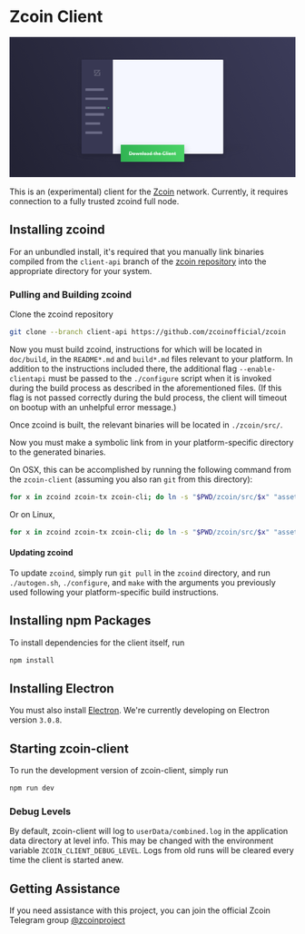 # Zcoin Client

![](.github/github-zcoin-client-header.png)

This is an (experimental) client for the [Zcoin](https://zcoin.io/) network. Currently, it requires connection to a
fully trusted zcoind full node.

## Installing zcoind

For an unbundled install, it's required that you manually link binaries compiled from the `client-api` branch of the
[zcoin repository](https://github.com/zcoinofficial/zcoin) into the appropriate directory for your system.

### Pulling and Building zcoind

Clone the zcoind repository

```bash
git clone --branch client-api https://github.com/zcoinofficial/zcoin
```

Now you must build zcoind, instructions for which will be located in `doc/build`, in the `README*.md` and `build*.md`
files relevant to your platform. In addition to the instructions included there, the additional flag `--enable-clientapi`
must be passed to the `./configure` script when it is invoked during the build process as described in the aforementioned
files. (If this flag is not passed correctly during the buld process, the client will timeout on bootup with an unhelpful
error message.)

Once zcoind is built, the relevant binaries will be located in `./zcoin/src/`.

Now you must make a symbolic link from in your platform-specific directory to the generated binaries.

On OSX, this can be accomplished by running the following command from the `zcoin-client` (assuming you also ran `git`
from this directory):

```bash
for x in zcoind zcoin-tx zcoin-cli; do ln -s "$PWD/zcoin/src/$x" "assets/core/darwin/$x"; done
```

Or on Linux,

```bash
for x in zcoind zcoin-tx zcoin-cli; do ln -s "$PWD/zcoin/src/$x" "assets/core/linux/$x"; done
```

#### Updating zcoind

To update `zcoind`, simply run `git pull` in the `zcoind` directory, and run `./autogen.sh`, `./configure`, and `make`
with the arguments you previously used following your platform-specific build instructions.

## Installing npm Packages

To install dependencies for the client itself, run

```bash
npm install
```

## Installing Electron

You must also install [Electron](https://electronjs.org/). We're currently developing on Electron version `3.0.8`.

## Starting zcoin-client

To run the development version of zcoin-client, simply run

```bash
npm run dev
```

### Debug Levels

By default, zcoin-client will log to `userData/combined.log` in the application data directory at level info. This may
be changed with the environment variable `ZCOIN_CLIENT_DEBUG_LEVEL`. Logs from old runs will be cleared every time the
client is started anew.

## Getting Assistance

If you need assistance with this project, you can join the official Zcoin Telegram group
[@zcoinproject](https://t.me/zcoinproject)
